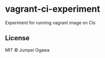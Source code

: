 # vagrant-ci-experiment

Experiment for running vagrant image on CIs

## License

MIT &copy; Jumpei Ogawa
